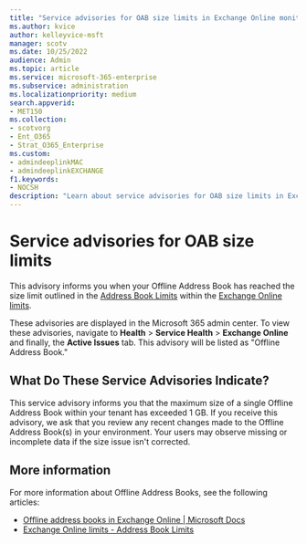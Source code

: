 ```yaml
---
title: "Service advisories for OAB size limits in Exchange Online monitoring"
ms.author: kvice
author: kelleyvice-msft
manager: scotv
ms.date: 10/25/2022
audience: Admin
ms.topic: article
ms.service: microsoft-365-enterprise
ms.subservice: administration
ms.localizationpriority: medium
search.appverid:
- MET150
ms.collection:
- scotvorg
- Ent_O365
- Strat_O365_Enterprise
ms.custom: 
- admindeeplinkMAC
- admindeeplinkEXCHANGE
f1.keywords:
- NOCSH
description: "Learn about service advisories for OAB size limits in Exchange Online monitoring."
---
```


# Service advisories for OAB size limits

This advisory informs you when your Offline Address Book has reached the size limit outlined in the [Address Book
Limits](/office365/servicedescriptions/exchange-online-service-description/exchange-online-limits#address-book-limits)
within the [Exchange Online limits](/office365/servicedescriptions/exchange-online-service-description/exchange-online-limits#address-book-limits).

These advisories are displayed in the Microsoft 365 admin center. To view these advisories, navigate to **Health** \> **Service Health** \> **Exchange Online** and finally, the **Active Issues** tab. This advisory will be listed as "Offline Address Book."

## What Do These Service Advisories Indicate?

This service advisory informs you that the maximum size of a single Offline Address Book within your tenant has exceeded 1 GB. If you receive this advisory, we ask that you review any recent changes made to the Offline Address Book(s) in your environment. Your users may observe missing or incomplete data if the size issue isn't corrected.

## More information

For more information about Offline Address Books, see the following articles:

- [Offline address books in Exchange Online \| Microsoft Docs](/exchange/address-books/offline-address-books/offline-address-books)
- [Exchange Online limits - Address Book Limits](/office365/servicedescriptions/exchange-online-service-description/exchange-online-limits#address-book-limits)
